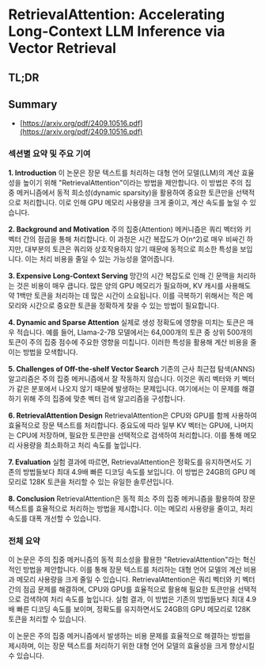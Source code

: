 # RetrievalAttention: Accelerating Long-Context LLM Inference via Vector Retrieval
## TL;DR
## Summary
- [https://arxiv.org/pdf/2409.10516.pdf](https://arxiv.org/pdf/2409.10516.pdf)

### 섹션별 요약 및 주요 기여

**1. Introduction**
이 논문은 장문 텍스트를 처리하는 대형 언어 모델(LLM)의 계산 효율성을 높이기 위해 "RetrievalAttention"이라는 방법을 제안합니다. 이 방법은 주의 집중 메커니즘에서 동적 희소성(dynamic sparsity)을 활용하여 중요한 토큰만을 선택적으로 처리합니다. 이로 인해 GPU 메모리 사용량을 크게 줄이고, 계산 속도를 높일 수 있습니다.

**2. Background and Motivation**
주의 집중(Attention) 메커니즘은 쿼리 벡터와 키 벡터 간의 점곱을 통해 처리합니다. 이 과정은 시간 복잡도가 O(n^2)로 매우 비싸긴 하지만, 대부분의 토큰은 쿼리와 상호작용하지 않기 때문에 동적으로 희소한 특성을 보입니다. 이는 처리 비용을 줄일 수 있는 가능성을 열어줍니다.

**3. Expensive Long-Context Serving**
망간의 시간 복잡도로 인해 긴 문맥을 처리하는 것은 비용이 매우 큽니다. 많은 양의 GPU 메모리가 필요하며, KV 캐시를 사용해도 약 1백만 토큰을 처리하는 데 많은 시간이 소요됩니다. 이를 극복하기 위해서는 적은 메모리와 시간으로 중요한 토큰을 정확하게 찾을 수 있는 방법이 필요합니다.

**4. Dynamic and Sparse Attention**
실제로 생성 정확도에 영향을 미치는 토큰은 매우 적습니다. 예를 들어, Llama-2-7B 모델에서는 64,000개의 토큰 중 상위 500개의 토큰이 주의 집중 점수에 주요한 영향을 미칩니다. 이러한 특성을 활용해 계산 비용을 줄이는 방법을 모색합니다.

**5. Challenges of Off-the-shelf Vector Search**
기존의 근사 최근접 탐색(ANNS) 알고리즘은 주의 집중 메커니즘에서 잘 작동하지 않습니다. 이것은 쿼리 벡터와 키 벡터가 같은 분포에서 나오지 않기 때문에 발생하는 문제입니다. 여기에서는 이 문제를 해결하기 위해 주의 집중에 맞춘 벡터 검색 알고리즘을 구성합니다.

**6. RetrievalAttention Design**
RetrievalAttention은 CPU와 GPU를 함께 사용하여 효율적으로 장문 텍스트를 처리합니다. 중요도에 따라 일부 KV 벡터는 GPU에, 나머지는 CPU에 저장하며, 필요한 토큰만을 선택적으로 검색하여 처리합니다. 이를 통해 메모리 사용량을 최소화하고 처리 속도를 높입니다.

**7. Evaluation**
실험 결과에 따르면, RetrievalAttention은 정확도를 유지하면서도 기존의 방법들보다 최대 4.9배 빠른 디코딩 속도를 보입니다. 이 방법은 24GB의 GPU 메모리로 128K 토큰을 처리할 수 있는 유일한 솔루션입니다.

**8. Conclusion**
RetrievalAttention은 동적 희소 주의 집중 메커니즘을 활용하여 장문 텍스트를 효율적으로 처리하는 방법을 제시합니다. 이는 메모리 사용량을 줄이고, 처리 속도를 대폭 개선할 수 있습니다.

### 전체 요약

이 논문은 주의 집중 메커니즘의 동적 희소성을 활용한 "RetrievalAttention"라는 혁신적인 방법을 제안합니다. 이를 통해 장문 텍스트를 처리하는 대형 언어 모델의 계산 비용과 메모리 사용량을 크게 줄일 수 있습니다. RetrievalAttention은 쿼리 벡터와 키 벡터 간의 점곱 문제를 해결하며, CPU와 GPU를 효율적으로 활용해 필요한 토큰만을 선택적으로 검색하여 처리 속도를 높입니다. 실험 결과, 이 방법은 기존의 방법들보다 최대 4.9배 빠른 디코딩 속도를 보이며, 정확도를 유지하면서도 24GB의 GPU 메모리로 128K 토큰을 처리할 수 있습니다. 

이 논문은 주의 집중 메커니즘에서 발생하는 비용 문제를 효율적으로 해결하는 방법을 제시하며, 이는 장문 텍스트를 처리하기 위한 대형 언어 모델의 효율성을 크게 향상시킬 수 있습니다.